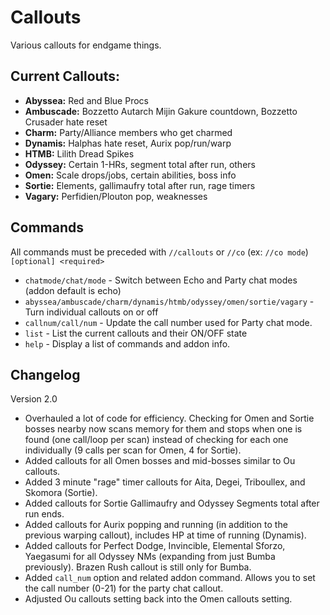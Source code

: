 # Callouts

Various callouts for endgame things.

## Current Callouts:
- **Abyssea:** Red and Blue Procs
- **Ambuscade:** Bozzetto Autarch Mijin Gakure countdown, Bozzetto Crusader hate reset
- **Charm:** Party/Alliance members who get charmed
- **Dynamis:** Halphas hate reset, Aurix pop/run/warp
- **HTMB:** Lilith Dread Spikes
- **Odyssey:** Certain 1-HRs, segment total after run, others
- **Omen:** Scale drops/jobs, certain abilities, boss info
- **Sortie:** Elements, gallimaufry total after run, rage timers
- **Vagary:** Perfidien/Plouton pop, weaknesses

## Commands
All commands must be preceded with `//callouts` or `//co` (ex: `//co mode`)  
`[optional] <required>`
- `chatmode/chat/mode` - Switch between Echo and Party chat modes (addon default is echo)
- `abyssea/ambuscade/charm/dynamis/htmb/odyssey/omen/sortie/vagary` - Turn individual callouts on or off
- `callnum/call/num` - Update the call number used for Party chat mode.
- `list` - List the current callouts and their ON/OFF state
- `help` - Display a list of commands and addon info.

## Changelog

Version 2.0
- Overhauled a lot of code for efficiency. Checking for Omen and Sortie bosses nearby now scans memory for them and stops when one is found (one call/loop per scan) instead of checking for each one individually (9 calls per scan for Omen, 4 for Sortie).
- Added callouts for all Omen bosses and mid-bosses similar to Ou callouts.
- Added 3 minute "rage" timer callouts for Aita, Degei, Triboullex, and Skomora (Sortie).
- Added callouts for Sortie Gallimaufry and Odyssey Segments total after run ends.
- Added callouts for Aurix popping and running (in addition to the previous warping callout), includes HP at time of running (Dynamis).
- Added callouts for Perfect Dodge, Invincible, Elemental Sforzo, Yaegasumi for all Odyssey NMs (expanding from just Bumba previously). Brazen Rush callout is still only for Bumba.
- Added `call_num` option and related addon command. Allows you to set the call number (0-21) for the party chat callout.
- Adjusted Ou callouts setting back into the Omen callouts setting.
